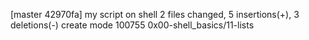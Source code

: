 [master 42970fa] my script on shell
 2 files changed, 5 insertions(+), 3 deletions(-)
 create mode 100755 0x00-shell_basics/11-lists
